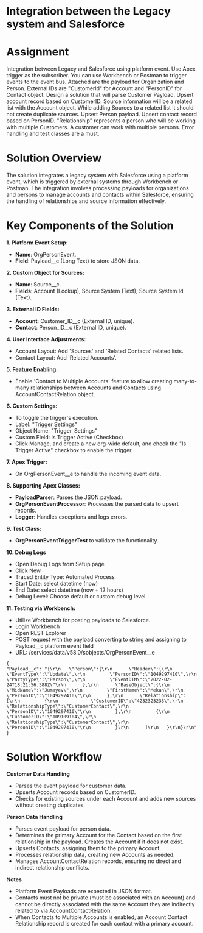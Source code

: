 # Integration between the Legacy system and Salesforce

# Assignment
Integration between Legacy and Salesforce using platform event. Use Apex trigger as the subscriber. You can use Workbench or Postman to trigger events to the event bus. Attached are the payload for Organization and Person. External IDs are "Customerld" for Account and "PersonID" for Contact object.
Design a solution that will parse Customer Payload. Upsert account record based on CustomerID. Source information will be a related list with the Account object. While adding Sources to a related list it should not create duplicate sources.
Upsert Person payload. Upsert contact record based on PersonID. "Relationship" represents a person who will be working with multiple Customers. A customer can work with multiple persons.
Error handling and test classes are a must.

# Solution Overview
The solution integrates a legacy system with Salesforce using a platform event, which is triggered by external systems through Workbench or Postman. The integration involves processing payloads for organizations and persons to manage accounts and contacts within Salesforce, ensuring the handling of relationships and source information effectively.

# Key Components of the Solution
**1. Platform Event Setup:**
- **Name**: OrgPersonEvent.
- **Field**: Payload__c (Long Text) to store JSON data.

**2. Custom Object for Sources:**
- **Name**: Source__c.
- **Fields**: Account (Lookup), Source System (Text), Source System Id (Text).

**3. External ID Fields:**
- **Account**: Customer_ID__c (External ID, unique).
- **Contact**: Person_ID__c (External ID, unique).
 
**4. User Interface Adjustments:**
- Account Layout: Add 'Sources' and 'Related Contacts' related lists.
- Contact Layout: Add 'Related Accounts'.

**5. Feature Enabling:**
- Enable 'Contact to Multiple Accounts' feature to allow creating many-to-many relationships between Accounts and Contacts using AccountContactRelation object.

**6. Custom Settings:**
- To toggle the trigger's execution.
- Label: "Trigger Settings"
- Object Name: "Trigger_Settings"
- Custom Field: Is Trigger Active (Checkbox)
- Click Manage, and create a new org-wide default, and check the "Is Trigger Active" checkbox to enable the trigger.

**7. Apex Trigger:**
- On OrgPersonEvent__e to handle the incoming event data.

**8. Supporting Apex Classes:**
- **PayloadParser**: Parses the JSON payload.
- **OrgPersonEventProcessor**: Processes the parsed data to upsert records.
- **Logger**: Handles exceptions and logs errors.

**9. Test Class:**
- **OrgPersonEventTriggerTest** to validate the functionality.

**10. Debug Logs**
- Open Debug Logs from Setup page
- Click New
- Traced Entity Type: Automated Process
- Start Date: select datetime (now)
- End Date: select datetime (now + 12 hours)
- Debug Level: Choose default or custom debug level 

**11. Testing via Workbench:**
- Utilize Workbench for posting payloads to Salesforce.
- Login Workbench
- Open REST Explorer
- POST request with the payload converting to string and assigning to Payload__c platform event field
- URL: /services/data/v58.0/sobjects/OrgPersonEvent__e
```
{
"Payload__c": "{\r\n   \"Person\":{\r\n      \"Header\":{\r\n         \"EventType\":\"Update\",\r\n         \"PersonID\":\"1049297410\",\r\n         \"PartyType\":\"Person\",\r\n         \"EventDTM\":\"2022-02-24T18:21:56.588Z\"\r\n      },\r\n      \"BaseObject\":{\r\n         \"MidName\":\"Jumayev\",\r\n         \"FirstName\":\"Mekan\",\r\n         \"PersonID\":\"1049297410\"\r\n      },\r\n      \"Relationship\":[\r\n         {\r\n            \"CustomerID\":\"4232323233\",\r\n            \"RelationshipType\":\"CustomerContact\",\r\n            \"PersonID\":\"1049297410\"\r\n         },\r\n         {\r\n            \"CustomerID\":\"109109104\",\r\n            \"RelationshipType\":\"CustomerContact\",\r\n            \"PersonID\":\"1049297410\"\r\n         }\r\n      ]\r\n   }\r\n}\r\n"
}
```

# Solution Workflow
**Customer Data Handling**
- Parses the event payload for customer data.
- Upserts Account records based on CustomerID.
- Checks for existing sources under each Account and adds new sources without creating duplicates.

**Person Data Handling**
- Parses event payload for person data.
- Determines the primary Account for the Contact based on the first relationship in the payload. Creates the Account if it does not exist.
- Upserts Contacts, assigning them to the primary Account.
- Processes relationship data, creating new Accounts as needed.
- Manages AccountContactRelation records, ensuring no direct and indirect relationship conflicts.

**Notes**
- Platform Event Payloads are expected in JSON format.
- Contacts must not be private (must be associated with an Account) and cannot be directly associated with the same Account they are indirectly related to via AccountContactRelation.  
- When Contacts to Multiple Accounts is enabled, an Account Contact Relationship record is created for each contact with a primary account.


